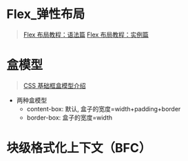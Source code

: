 # Flex_弹性布局
> [Flex 布局教程：语法篇](https://www.ruanyifeng.com/blog/2015/07/flex-grammar.html)
> [Flex 布局教程：实例篇](https://www.ruanyifeng.com/blog/2015/07/flex-examples.html)


# 盒模型
> [CSS 基础框盒模型介绍](https://developer.mozilla.org/zh-CN/docs/Web/CSS/CSS_Box_Model/Introduction_to_the_CSS_box_model)

- 两种盒模型
    - content-box: 默认, 盒子的宽度=width+padding+border
    - border-box: 盒子的宽度=width

# 块级格式化上下文（BFC）
